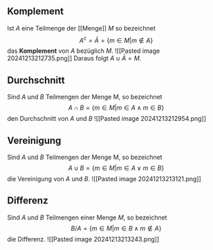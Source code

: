 ## Komplement
Ist $A$ eine Teilmenge der [[Menge]] $M$ so bezeichnet 
$$
A^{c}=\bar{A}=\{ m\in M|m\notin A \}
$$
das **Komplement** von $A$ bezüglich $M$.
![[Pasted image 20241213212735.png]]
Daraus folgt $A \cup\bar{A}=M$.

## Durchschnitt
Sind $A$ und $B$ Teilmengen der Menge M, so bezeichnet
$$
A\cap B = \{ m\in M|m\in A \land m\in B \}
$$
den Durchschnitt von $A$ und $B$
![[Pasted image 20241213212954.png]]
## Vereinigung
Sind $A$ und $B$ Teilmengen der Menge M, so bezeichnet
$$
A\cup B=\{ m\in M|m\in A \lor m\in B \}
$$
die Vereinigung von $A$ und $B$.
![[Pasted image 20241213213121.png]]
## Differenz
Sind $A$ und $B$ Teilmengen einer Menge $M$, so bezeichnet
$$
B/A=\{ m\in M|m\in B \land m\notin A \}
$$
die Differenz.
![[Pasted image 20241213213243.png]]